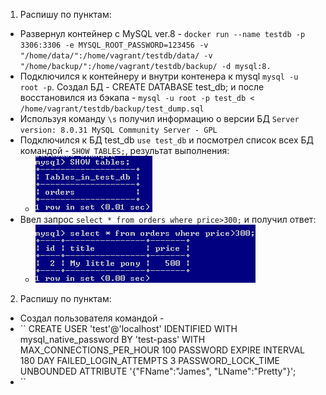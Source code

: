 1. Распишу по пунктам:
  * Развернул контейнер с MySQL ver.8 - ``docker run --name testdb -p 3306:3306 -e MYSQL_ROOT_PASSWORD=123456 -v "/home/data/":/home/vagrant/testdb/data/ -v "/home/backup/":/home/vagrant/testdb/backup/ -d mysql:8.``
  * Подключился к контейнеру и внутри контенера к mysql ``mysql -u root -p``. Создал БД - CREATE DATABASE test_db; и после восстановился из бэкапа - ``mysql -u root -p test_db < /home/vagrant/testdb/backup/test_dump.sql``
  * Используя команду ``\s`` получил информацию о версии БД ``Server version: 8.0.31 MySQL Community Server - GPL``
  * Подключился к БД test_db ``use test_db`` и посмотрел список всех БД командой - ``SHOW TABLES;``, результат выполнения:
    * ![task1-1](https://github.com/Atlipoka/devops_netology/blob/main/Database/lecture3/task1-1.png)
  * Ввел запрос ``select * from orders where price>300;`` и получил ответ:
    * ![task1-2](https://github.com/Atlipoka/devops_netology/blob/main/Database/lecture3/task1-2.png)
 2. Распишу по пунктам:
  * Создал пользователя командой - 
  * ``
  CREATE USER 'test'@'localhost'
  IDENTIFIED WITH mysql_native_password BY 'test-pass'
  WITH MAX_CONNECTIONS_PER_HOUR 100
  PASSWORD EXPIRE INTERVAL 180 DAY
  FAILED_LOGIN_ATTEMPTS 3 PASSWORD_LOCK_TIME UNBOUNDED
  ATTRIBUTE '{"FName":"James", "LName":"Pretty"}';
  * ``
